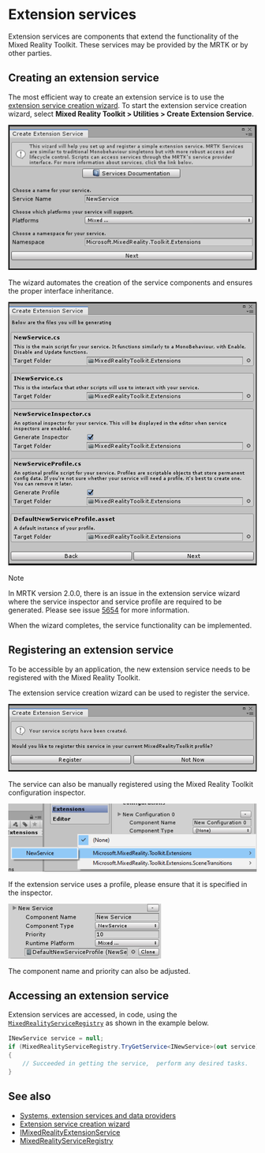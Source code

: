 # Extension services

Extension services are components that extend the functionality of the Mixed Reality Toolkit. These services may be provided
by the MRTK or by other parties.

## Creating an extension service

The most efficient way to create an extension service is to use the [extension service creation wizard](../Tools/ExtensionServiceCreationWizard.md).
To start the extension service creation wizard, select **Mixed Reality Toolkit > Utilities > Create Extension Service**.

![Extension service creation wizard](../Images/ExtensionWizard/ExtensionServiceCreationWizard.png)

The wizard automates the creation of the service components and ensures the proper interface inheritance.

![Components created by the extension service creation wizard](../Images/ExtensionWizard/ExtensionServiceComponents.png)

> [!Note]
> In MRTK version 2.0.0, there is an issue in the extension service wizard where the service inspector
and service profile are required to be generated. Please see issue [5654](https://github.com/microsoft/MixedRealityToolkit-Unity/issues/5654) for more information.

When the wizard completes, the service functionality can be implemented.

## Registering an extension service

To be accessible by an application, the new extension service needs to be registered with the Mixed Reality Toolkit.

The extension service creation wizard can be used to register the service.

![Extension service creation wizard registration](../Images/ExtensionWizard/ExtensionServiceWizardRegister.png)

The service can also be manually registered using the Mixed Reality Toolkit configuration inspector.

![Manual extension service registration](../Images/Profiles/RegisterExtensionService.png)

If the extension service uses a profile, please ensure that it is specified in the inspector.

![Configured extension service](../Images/Profiles/ConfiguredExtensionService.png)

The component name and priority can also be adjusted.

## Accessing an extension service

Extension services are accessed, in code, using the [`MixedRealityServiceRegistry`](xref:Microsoft.MixedReality.Toolkit.MixedRealityServiceRegistry)
as shown in the example below.

```c#
INewService service = null;
if (MixedRealityServiceRegistry.TryGetService<INewService>(out service))
{
    // Succeeded in getting the service,  perform any desired tasks.
}
```

## See also

- [Systems, extension services and data providers](../Architecture/SystemsExtensionsProviders.md)
- [Extension service creation wizard](../Tools/ExtensionServiceCreationWizard.md)
- [IMixedRealityExtensionService](xref:Microsoft.MixedReality.Toolkit.IMixedRealityExtensionService)
- [MixedRealityServiceRegistry](xref:Microsoft.MixedReality.Toolkit.MixedRealityServiceRegistry)
